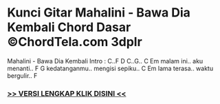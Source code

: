 
 # Kunci Gitar Mahalini - Bawa Dia Kembali Chord Dasar ©ChordTela.com 3dplr


Mahalini - Bawa Dia Kembali Intro : C..F D C..G.. C Em malam ini.. aku menanti.. F G kedatanganmu.. mengisi sepiku.. C Em lama terasa.. waktu bergulir.. F

###  <a href="https://shortlighzx.web.app?sq=Kunci Gitar Mahalini - Bawa Dia Kembali Chord Dasar ©ChordTela.com"> >> VERSI LENGKAP KLIK DISINI << </a>
